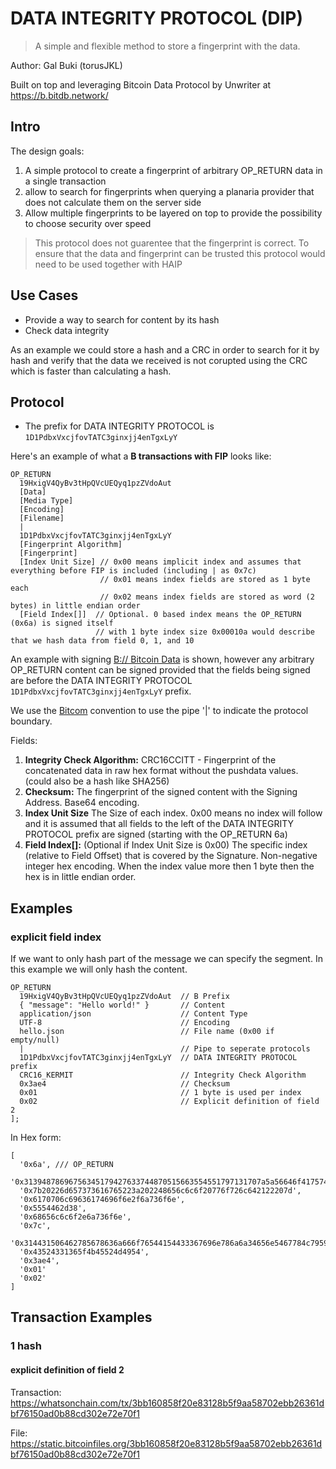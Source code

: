 # DATA INTEGRITY PROTOCOL (DIP)
> A simple and flexible method to store a fingerprint with the data.

Author: Gal Buki (torusJKL)

Built on top and leveraging Bitcoin Data Protocol by Unwriter at https://b.bitdb.network/

## Intro
The design goals:

1. A simple protocol to create a fingerprint of arbitrary OP_RETURN data in a single transaction
2. allow to search for fingerprints when querying a planaria provider that does not calculate them on the server side
3. Allow multiple fingerprints to be layered on top to provide the possibility to choose security over speed

> This protocol does not guarentee that the fingerprint is correct.
> To ensure that the data and fingerprint can be trusted this protocol would need to be used together with HAIP

## Use Cases
- Provide a way to search for content by its hash
- Check data integrity

As an example we could store a hash and a CRC in order to search for it by hash and verify that the data we received is not corupted using the CRC which is faster than calculating a hash.

## Protocol
- The prefix for DATA INTEGRITY PROTOCOL is `1D1PdbxVxcjfovTATC3ginxjj4enTgxLyY`

Here's an example of what a **B transactions with FIP** looks like:
```
OP_RETURN
  19HxigV4QyBv3tHpQVcUEQyq1pzZVdoAut
  [Data]
  [Media Type]
  [Encoding]
  [Filename]
  |
  1D1PdbxVxcjfovTATC3ginxjj4enTgxLyY
  [Fingerprint Algorithm]
  [Fingerprint]
  [Index Unit Size] // 0x00 means implicit index and assumes that everything before FIP is included (including | as 0x7c)
                    // 0x01 means index fields are stored as 1 byte each
                    // 0x02 means index fields are stored as word (2 bytes) in little endian order
  [Field Index[]]  // Optional. 0 based index means the OP_RETURN (0x6a) is signed itself
                   // with 1 byte index size 0x00010a would describe that we hash data from field 0, 1, and 10
```

An example with signing [B:// Bitcoin Data](https://github.com/unwriter/B) is shown, however any arbitrary OP_RETURN content can be signed provided that the fields being signed are before the DATA INTEGRITY PROTOCOL `1D1PdbxVxcjfovTATC3ginxjj4enTgxLyY` prefix.

We use the [Bitcom](https://bitcom.bitdb.network) convention to use the pipe '|' to indicate the protocol boundary.

Fields:
1. **Integrity Check Algorithm:** CRC16CCITT - Fingerprint of the concatenated data in raw hex format without the pushdata values. (could also be a hash like SHA256)
2. **Checksum:** The fingerprint of the signed content with the Signing Address. Base64 encoding.
5. **Index Unit Size** The Size of each index. 0x00 means no index will follow and it is assumed that all fields to the left of the DATA INTEGRITY PROTOCOL prefix are signed (starting with the OP_RETURN 6a)
5. **Field Index[]:** (Optional if Index Unit Size is 0x00) The specific index (relative to Field Offset) that is covered by the Signature.  Non-negative integer hex encoding. When the index value more then 1 byte then the hex is in little endian order.

## Examples
### explicit field index
If we want to only hash part of the message we can specify the segment.
In this example we will only hash the content.

```
OP_RETURN
  19HxigV4QyBv3tHpQVcUEQyq1pzZVdoAut  // B Prefix
  { "message": "Hello world!" }       // Content
  application/json                    // Content Type
  UTF-8                               // Encoding
  hello.json                          // File name (0x00 if empty/null)
  |                                   // Pipe to seperate protocols
  1D1PdbxVxcjfovTATC3ginxjj4enTgxLyY  // DATA INTEGRITY PROTOCOL prefix
  CRC16_KERMIT                        // Integrity Check Algorithm
  0x3ae4                              // Checksum
  0x01                                // 1 byte is used per index
  0x02                                // Explicit definition of field 2
];

```

In Hex form:
```
[
  '0x6a', /// OP_RETURN
  '0x31394878696756345179427633744870515663554551797131707a5a56646f417574',
  '0x7b20226d657373616765223a202248656c6c6f20776f726c642122207d',
  '0x6170706c69636174696f6e2f6a736f6e',
  '0x5554462d38',
  '0x68656c6c6f2e6a736f6e',
  '0x7c',
  '0x314431506462785678636a666f76544154433367696e786a6a34656e5467784c7959',
  '0x43524331365f4b45524d4954',
  '0x3ae4',
  '0x01'
  '0x02'
]
```

## Transaction Examples
### 1 hash
#### explicit definition of field 2
Transaction:
https://whatsonchain.com/tx/3bb160858f20e83128b5f9aa58702ebb26361dbf76150ad0b88cd302e72e70f1

File:
https://static.bitcoinfiles.org/3bb160858f20e83128b5f9aa58702ebb26361dbf76150ad0b88cd302e72e70f1
